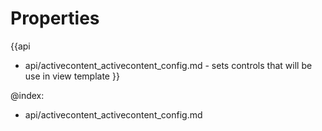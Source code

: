 
Properties
==========

{{api
- api/activecontent_activecontent_config.md - sets controls that will be use in view template
}}

@index:
- api/activecontent_activecontent_config.md

